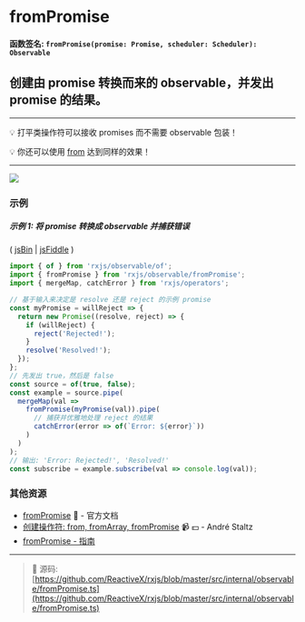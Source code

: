 # fromPromise

#### 函数签名: `fromPromise(promise: Promise, scheduler: Scheduler): Observable`

## 创建由 promise 转换而来的 observable，并发出 promise 的结果。

---

:bulb: 打平类操作符可以接收 promises 而不需要 observable 包装！

:bulb: 你还可以使用 [from](from.md) 达到同样的效果！

---

<div class="ua-ad"><a href="https://ultimateangular.com/?ref=76683_kee7y7vk"><img src="https://ultimateangular.com/assets/img/banners/ua-leader.svg"></a></div>

### 示例

##### 示例 1: 将 promise 转换成 observable 并捕获错误

( [jsBin](http://jsbin.com/cokivecima/1/edit?js,console) |
[jsFiddle](https://jsfiddle.net/btroncone/upy6nr6n/) )

```js
import { of } from 'rxjs/observable/of';
import { fromPromise } from 'rxjs/observable/fromPromise';
import { mergeMap, catchError } from 'rxjs/operators';

// 基于输入来决定是 resolve 还是 reject 的示例 promise
const myPromise = willReject => {
  return new Promise((resolve, reject) => {
    if (willReject) {
      reject('Rejected!');
    }
    resolve('Resolved!');
  });
};
// 先发出 true，然后是 false
const source = of(true, false);
const example = source.pipe(
  mergeMap(val =>
    fromPromise(myPromise(val)).pipe(
      // 捕获并优雅地处理 reject 的结果
      catchError(error => of(`Error: ${error}`))
    )
  )
);
// 输出: 'Error: Rejected!', 'Resolved!'
const subscribe = example.subscribe(val => console.log(val));
```

### 其他资源

* [fromPromise](http://cn.rx.js.org/class/es6/Observable.js~Observable.html#static-method-fromPromise) :newspaper: - 官方文档
* [创建操作符: from, fromArray, fromPromise](https://egghead.io/lessons/rxjs-creation-operators-from-fromarray-frompromise?course=rxjs-beyond-the-basics-creating-observables-from-scratch) :video_camera: :dollar: - André Staltz
* [fromPromise - 指南](https://github.com/Reactive-Extensions/RxJS/blob/master/doc/gettingstarted/promises.md)

---
> :file_folder: 源码:  [https://github.com/ReactiveX/rxjs/blob/master/src/internal/observable/fromPromise.ts](https://github.com/ReactiveX/rxjs/blob/master/src/internal/observable/fromPromise.ts)
